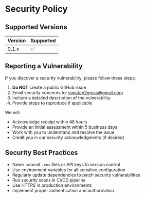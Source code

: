 # Security Policy

## Supported Versions

| Version | Supported          |
| ------- | ------------------ |
| 0.1.x   | :white_check_mark: |

## Reporting a Vulnerability

If you discover a security vulnerability, please follow these steps:

1. **Do NOT** create a public GitHub issue
2. Email security concerns to: yonatan2gross@gmail.com
3. Include a detailed description of the vulnerability
4. Provide steps to reproduce if applicable

We will:

- Acknowledge receipt within 48 hours
- Provide an initial assessment within 5 business days
- Work with you to understand and resolve the issue
- Credit you in our security acknowledgments (if desired)

## Security Best Practices

- Never commit `.env` files or API keys to version control
- Use environment variables for all sensitive configuration
- Regularly update dependencies to patch security vulnerabilities
- Run security scans in CI/CD pipeline
- Use HTTPS in production environments
- Implement proper authentication and authorization
